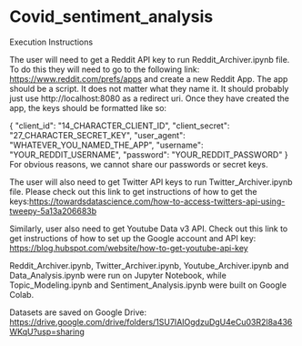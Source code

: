 # Covid_sentiment_analysis
Execution Instructions

The user will need to get a Reddit API key to run Reddit_Archiver.ipynb file. To do this they will need to go to the following link: https://www.reddit.com/prefs/apps and create a new Reddit App. The app should be a script. It does not matter what they name it. It should probably just use http://localhost:8080 as a redirect uri. Once they have created the app, the keys should be formatted like so:

{
    "client_id": "14_CHARACTER_CLIENT_ID",
    "client_secret": "27_CHARACTER_SECRET_KEY",
    "user_agent": "WHATEVER_YOU_NAMED_THE_APP",
    "username": "YOUR_REDDIT_USERNAME",
    "password": "YOUR_REDDIT_PASSWORD"
}
For obvious reasons, we cannot share our passwords or secret keys.

The user will also need to get Twitter API keys to run Twitter_Archiver.ipynb file. Please check out this link to get instructions of how to get the keys:https://towardsdatascience.com/how-to-access-twitters-api-using-tweepy-5a13a206683b

Similarly, user also need to get Youtube Data v3 API. Check out this link to get instructions of how to set up the Google account and API key: https://blog.hubspot.com/website/how-to-get-youtube-api-key

Reddit_Archiver.ipynb, Twitter_Archiver.ipynb, Youtube_Archiver.ipynb and Data_Analysis.ipynb were run on Jupyter Notebook, while Topic_Modeling.ipynb and Sentiment_Analysis.ipynb were built on Google Colab.

Datasets are saved on Google Drive: https://drive.google.com/drive/folders/1SU7IAIOgdzuDgU4eCu03R2l8a436WKqU?usp=sharing
